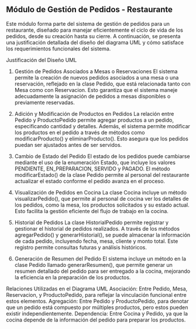 ## Módulo de Gestión de Pedidos - Restaurante
Este módulo forma parte del sistema de gestión de pedidos para un restaurante, diseñado para manejar eficientemente el ciclo de vida de los pedidos, desde su creación hasta su cierre. A continuación, se presenta una justificación detallada del diseño del diagrama UML y cómo satisface los requerimientos funcionales del sistema.

Justificación del Diseño UML
1. Gestión de Pedidos Asociados a Mesas o Reservaciones
El sistema permite la creación de nuevos pedidos asociados a una mesa o una reservación, reflejado en la clase Pedido, que está relacionada tanto con Mesa como con Reservacion. Esto garantiza que el sistema maneje adecuadamente la asignación de pedidos a mesas disponibles o previamente reservadas.

2. Adición y Modificación de Productos en Pedidos
La relación entre Pedido y ProductoPedido permite agregar productos a un pedido, especificando cantidad y detalles. Además, el sistema permite modificar los productos en el pedido a través de métodos como modificarProducto() y eliminarProducto(). Esto asegura que los pedidos puedan ser ajustados antes de ser servidos.

3. Cambio de Estado del Pedido
El estado de los pedidos puede cambiarse mediante el uso de la enumeración Estado, que incluye los valores PENDIENTE, EN_PREPARACION, SERVIDO y PAGADO. El método modificarEstado() de la clase Pedido permite al personal del restaurante actualizar el estado conforme el pedido avanza en el proceso.

4. Visualización de Pedidos en Cocina
La clase Cocina incluye un método visualizarPedido(), que permite al personal de cocina ver los detalles de los pedidos, como la mesa, los productos solicitados y su estado actual. Esto facilita la gestión eficiente del flujo de trabajo en la cocina.

5. Historial de Pedidos
La clase HistorialPedido permite registrar y gestionar el historial de pedidos realizados. A través de los métodos agregarPedido() y generarHistorial(), se puede almacenar la información de cada pedido, incluyendo fecha, mesa, cliente y monto total. Este registro permite consultas futuras y análisis históricos.

6. Generación de Resumen del Pedido
El sistema incluye un método en la clase Pedido llamado generarResumen(), que permite generar un resumen detallado del pedido para ser entregado a la cocina, mejorando la eficiencia en la preparación de los productos.

Relaciones Utilizadas en el Diagrama UML
Asociación: Entre Pedido, Mesa, Reservacion, y ProductoPedido, para reflejar la vinculación funcional entre estos elementos.
Agregación: Entre Pedido y ProductoPedido, para denotar que un pedido está compuesto por múltiples productos, pero estos pueden existir independientemente.
Dependencia: Entre Cocina y Pedido, ya que la cocina depende de la información del pedido para preparar los productos.
